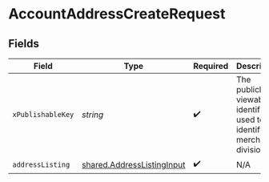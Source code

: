# AccountAddressCreateRequest


## Fields

| Field                                                                           | Type                                                                            | Required                                                                        | Description                                                                     |
| ------------------------------------------------------------------------------- | ------------------------------------------------------------------------------- | ------------------------------------------------------------------------------- | ------------------------------------------------------------------------------- |
| `xPublishableKey`                                                               | *string*                                                                        | :heavy_check_mark:                                                              | The publicly viewable identifier used to identify a merchant division.          |
| `addressListing`                                                                | [shared.AddressListingInput](../../../sdk/models/shared/addresslistinginput.md) | :heavy_check_mark:                                                              | N/A                                                                             |